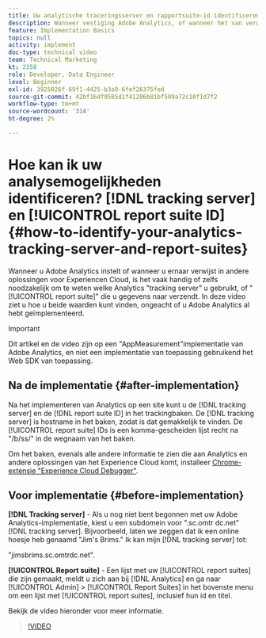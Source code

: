 ```yaml
---
title: Uw analytische traceringsserver en rapportsuite-id identificeren
description: Wanneer vestiging Adobe Analytics, of wanneer het van verwijzingen voorzien in andere oplossingen van het Experience Cloud, is het vaak nuttig of zelfs noodzakelijk om Analytics "het Volgen Server"te kennen die u gebruikt, of ook de "Reeks van het Rapport"die u gegevens naar verzendt. In deze video ziet u hoe u beide waarden kunt vinden, ongeacht of u Adobe Analytics al hebt geïmplementeerd.
feature: Implementation Basics
topics: null
activity: implement
doc-type: technical video
team: Technical Marketing
kt: 2358
role: Developer, Data Engineer
level: Beginner
exl-id: 3925026f-69f1-4425-b3a9-6fef26375fed
source-git-commit: 42bf16df9585d1f41206b81bf509a72c10f1d7f2
workflow-type: tm+mt
source-wordcount: '314'
ht-degree: 2%

---
```


# Hoe kan ik uw analysemogelijkheden identificeren? [!DNL tracking server] en [!UICONTROL report suite ID] {#how-to-identify-your-analytics-tracking-server-and-report-suites}

Wanneer u Adobe Analytics instelt of wanneer u ernaar verwijst in andere oplossingen voor Experiencen Cloud, is het vaak handig of zelfs noodzakelijk om te weten welke Analytics &quot;tracking server&quot; u gebruikt, of &quot;[!UICONTROL report suite]&quot; die u gegevens naar verzendt. In deze video ziet u hoe u beide waarden kunt vinden, ongeacht of u Adobe Analytics al hebt geïmplementeerd.

>[!IMPORTANT]
>
>Dit artikel en de video zijn op een &quot;AppMeasurement&quot;implementatie van Adobe Analytics, en niet een implementatie van toepassing gebruikend het Web SDK van toepassing.

## Na de implementatie {#after-implementation}

Na het implementeren van Analytics op een site kunt u de [!DNL tracking server] en de [!DNL report suite ID] in het trackingbaken. De [!DNL tracking server] is hostname in het baken, zodat is dat gemakkelijk te vinden. De [!UICONTROL report suite] IDs is een komma-gescheiden lijst recht na &quot;/b/ss/&quot; in de wegnaam van het baken.

Om het baken, evenals alle andere informatie te zien die aan Analytics en andere oplossingen van het Experience Cloud komt, installeer [Chrome-extensie &quot;Experience Cloud Debugger&quot;](https://chrome.google.com/webstore/detail/adobe-experience-cloud-de/ocdmogmohccmeicdhlhhgepeaijenapj?hl=nl).

## Voor implementatie {#before-implementation}

**[!DNL Tracking server]** - Als u nog niet bent begonnen met uw Adobe Analytics-implementatie, kiest u een subdomein voor &quot;.sc.omtr dc.net&quot; [!DNL tracking server]. Bijvoorbeeld, laten we zeggen dat ik een online hoesje heb genaamd &quot;Jim&#39;s Brims.&quot; Ik kan mijn [!DNL tracking server] tot:

&quot;jimsbrims.sc.omtrdc.net&quot;.

**[!UICONTROL Report suite]** - Een lijst met uw [!UICONTROL report suites] die zijn gemaakt, meldt u zich aan bij [!DNL Analytics] en ga naar [!UICONTROL Admin] > [!UICONTROL Report Suites] in het bovenste menu om een lijst met [!UICONTROL report suites], inclusief hun id en titel.

Bekijk de video hieronder voor meer informatie.

>[!VIDEO](https://video.tv.adobe.com/v/26061/?quality=12&learn=on)
